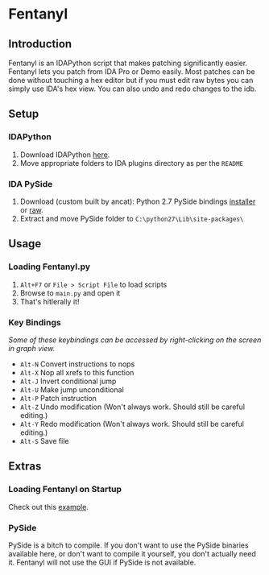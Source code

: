 # Fentanyl

## Introduction

Fentanyl is an IDAPython script that makes patching significantly easier. Fentanyl lets you patch from IDA Pro or Demo easily. Most patches can be done without touching a hex editor but if you must edit raw bytes you can simply use IDA's hex view. You can also undo and redo changes to the idb. 

## Setup

### IDAPython

 1. Download IDAPython [here](https://code.google.com/p/idapython/).
 2. Move appropriate folders to IDA plugins directory as per the `README`

### IDA PySide

 1. Download (custom built by ancat): Python 2.7 PySide bindings [installer](https://drive.google.com/file/d/0ByZjdUcZD2dnQkw4cHU1bmZzWE0/edit?usp=sharing) or [raw](https://drive.google.com/file/d/0ByZjdUcZD2dndng4Q1hrYWJiSUE/edit?usp=sharing).
 2. Extract and move PySide folder to `C:\python27\Lib\site-packages\`

## Usage

### Loading Fentanyl.py

1. `Alt+F7` or `File > Script File` to load scripts
2. Browse to `main.py` and open it
3. That's hitlerally it!

### Key Bindings

*Some of these keybindings can be accessed by right-clicking on the screen in graph view.*

 * `Alt-N` Convert instructions to nops
 * `Alt-X` Nop all xrefs to this function
 * `Alt-J` Invert conditional jump
 * `Alt-U` Make jump unconditional
 * `Alt-P` Patch instruction
 * `Alt-Z` Undo modification (Won't always work. Should still be careful editing.)
 * `Alt-Y` Redo modification (Won't always work. Should still be careful editing.)
 * `Alt-S` Save file

## Extras

### Loading Fentanyl on Startup

Check out this [example](https://code.google.com/p/idapython/source/browse/trunk/examples/idapythonrc.py).

### PySide

PySide is a bitch to compile. If you don't want to use the PySide binaries available here, or don't want to compile it yourself, you don't actually need it. Fentanyl will not use the GUI if PySide is not available.
